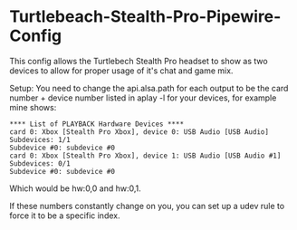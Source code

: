 # Turtlebeach-Stealth-Pro-Pipewire-Config
This config allows the Turtlebech Stealth Pro headset to show as two devices to allow for proper usage of it's chat and game mix. 


Setup:
  You need to change the api.alsa.path for each output to be the card number + device number listed in aplay -l for your devices, for example mine shows:
  ```
  **** List of PLAYBACK Hardware Devices ****
card 0: Xbox [Stealth Pro Xbox], device 0: USB Audio [USB Audio]
  Subdevices: 1/1
  Subdevice #0: subdevice #0
card 0: Xbox [Stealth Pro Xbox], device 1: USB Audio [USB Audio #1]
  Subdevices: 0/1
  Subdevice #0: subdevice #0
```
Which would be hw:0,0 and hw:0,1. 

If these numbers constantly change on you, you can set up a udev rule to force it to be a specific index. 
